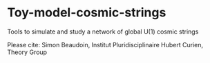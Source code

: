 # Toy-model-cosmic-strings
Tools to simulate and study a network of global U(1) cosmic strings

Please cite: Simon Beaudoin, Institut Pluridisciplinaire Hubert Curien, Theory Group
